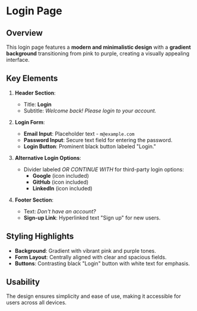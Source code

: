 # Login Page

## Overview
This login page features a **modern and minimalistic design** with a **gradient background** transitioning from pink to purple, creating a visually appealing interface.

## Key Elements
1. **Header Section**:
   - Title: **Login**
   - Subtitle: *Welcome back! Please login to your account.*

2. **Login Form**:
   - **Email Input**: Placeholder text - `m@example.com`
   - **Password Input**: Secure text field for entering the password.
   - **Login Button**: Prominent black button labeled "Login."

3. **Alternative Login Options**:
   - Divider labeled *OR CONTINUE WITH* for third-party login options:
     - **Google** (icon included)
     - **GitHub** (icon included)
     - **LinkedIn** (icon included)

4. **Footer Section**:
   - Text: *Don't have an account?*  
   - **Sign-up Link**: Hyperlinked text "Sign up" for new users.

## Styling Highlights

- **Background**: Gradient with vibrant pink and purple tones.
- **Form Layout**: Centrally aligned with clear and spacious fields.
- **Buttons**: Contrasting black "Login" button with white text for emphasis.

## Usability
The design ensures simplicity and ease of use, making it accessible for users across all devices.


